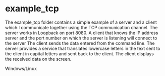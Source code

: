 # example_tcp
The example_tcp folder contains a simple example of a server and a client
which I communicate together using the TCP communication channel.
The server works in Loopback on port 8080. A client that knows the IP address
server and the port number on which the server is listening will connect to the server
The client sends the data entered from the command line.
The server provides a service that translates lowercase letters in the text
sent to the client in capital letters and sent back to the client.
The client displays the received data on the screen.

Windows/Linux
